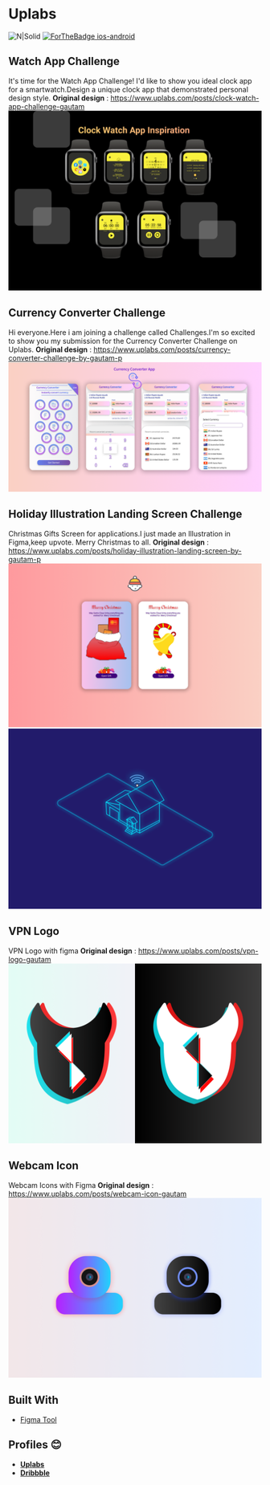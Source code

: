 # Uplabs
![N|Solid](https://www.uplabs.com//logos/uplabs/default--color.svg)
[![ForTheBadge ios-android](https://img.shields.io/badge/figma-figma%20supported-blue.svg)](https://www.figma.com/)

## Watch App Challenge
It's time for the Watch App Challenge! I'd like to show you ideal clock app for a smartwatch.Design a unique clock app that demonstrated personal design style.
**Original design** : https://www.uplabs.com/posts/clock-watch-app-challenge-gautam
![shots](https://github.com/GAUTAMMISTRY/Uplabs-UI-UX-Challenge/blob/main/Watch%20App%20Challenge/Cover.png)

## Currency Converter Challenge
Hi everyone.Here i am joining a challenge called Challenges.I'm so excited to show you my submission for the Currency Converter Challenge on Uplabs.
**Original design** : https://www.uplabs.com/posts/currency-converter-challenge-by-gautam-p
![shots](https://github.com/GAUTAMMISTRY/Uplabs-UI-UX-Challenge/blob/main/Currency%20Converter%20Challenge/cover.png)

## Holiday Illustration Landing Screen  Challenge
Christmas Gifts Screen for applications.I just made an Illustration in Figma,keep upvote.
Merry Christmas to all.
**Original design** : https://www.uplabs.com/posts/holiday-illustration-landing-screen-by-gautam-p
![IOT](https://github.com/GAUTAMMISTRY/Uplabs-UI-UX-Challenge/blob/main/Icons-Illustration/Xmas-Cover.png)
![IOT](https://github.com/GAUTAMMISTRY/Uplabs-UI-UX-Challenge/blob/main/Icons-Illustration/iot.png)

## VPN Logo 
VPN Logo with figma
**Original design** : https://www.uplabs.com/posts/vpn-logo-gautam
![vpn logo](https://github.com/GAUTAMMISTRY/Uplabs-UI-UX-Challenge/blob/main/Icons-Illustration/VPN%20APP.png)

## Webcam Icon
Webcam Icons with Figma
**Original design** : https://www.uplabs.com/posts/webcam-icon-gautam
![shots](https://github.com/GAUTAMMISTRY/Uplabs-UI-UX-Challenge/blob/main/Icons-Illustration/webcam.png)

## Built With
- [Figma Tool](https://www.figma.com) 

## Profiles 😊
- [**Uplabs**](https://www.uplabs.com/gautamparmar)
- [**Dribbble**](https://dribbble.com/gautamparmar)

